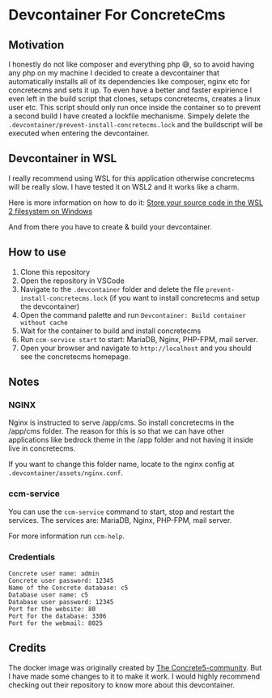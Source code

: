 # Devcontainer For ConcreteCms

## Motivation

I honestly do not like composer and everything php 😅, so to avoid having any php on my machine I decided to create a devcontainer that automatically installs all of its dependencies like composer, nginx etc for concretecms and sets it up. To even have a better and faster expirience I even left in the build script that clones, setups concretecms, creates a linux user etc. This script should only run once inside the container so to prevent a second build I have created a lockfile mechanisme. Simpely delete the `.devcontainer/prevent-install-concretecms.lock` and the buildscript will be executed when entering the devcontainer.

## Devcontainer in WSL

I really recommend using WSL for this application otherwise concretecms will be really slow. I have tested it on WSL2 and it works like a charm.

Here is more information on how to do it: [Store your source code in the WSL 2 filesystem on Windows](https://code.visualstudio.com/remote/advancedcontainers/improve-performance#_store-your-source-code-in-the-wsl-2-filesystem-on-windows)

And from there you have to create & build your devcontainer.

## How to use

1. Clone this repository
1. Open the repository in VSCode
1. Navigate to the `.devcontainer` folder and delete the file `prevent-install-concretecms.lock` (if you want to install concretecms and setup the devcontainer)
1. Open the command palette and run `Devcontainer: Build container without cache`
1. Wait for the container to build and install concretecms
1. Run `ccm-service start` to start: MariaDB, Nginx, PHP-FPM, mail server.
1. Open your browser and navigate to `http://localhost` and you should see the concretecms homepage.


## Notes

### NGINX

Nginx is instructed to serve /app/cms. So install concretecms in the /app/cms folder. The reason for this is so that we can have other applications like bedrock theme in the /app folder and not having it inside live in concretecms.

If you want to change this folder name, locate to the nginx config at `.devcontainer/assets/nginx.conf`.

### ccm-service

You can use the `ccm-service` command to start, stop and restart the services. The services are: MariaDB, Nginx, PHP-FPM, mail server.

For more information run `ccm-help`.

### Credentials

```
Concrete user name: admin
Concrete user password: 12345
Name of the Concrete database: c5
Database user name: c5
Database user password: 12345
Port for the website: 80
Port for the database: 3306
Port for the webmail: 8025
```

## Credits

The docker image was originally created by [The Concrete5-community](https://github.com/concrete5-community/docker5). But I have made some changes to it to make it work. I would highly recommend checking out their repository to know more about this devcontainer.